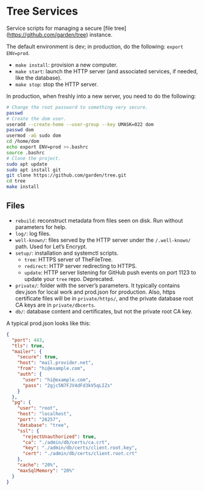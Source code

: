 # Tree Services

Service scripts for managing a secure [file tree] (https://github.com/garden/tree) instance.

The default environment is dev; in production, do the following: `export ENV=prod`.

- `make install`: provision a new computer.
- `make start`: launch the HTTP server (and associated services, if needed, like the database).
- `make stop`: stop the HTTP server.

In production, when freshly into a new server, you need to do the following:

```bash
# Change the root password to something very secure.
passwd
# Create the dom user.
useradd --create-home --user-group --key UMASK=022 dom
passwd dom
usermod -aG sudo dom
cd /home/dom
echo export ENV=prod >>.bashrc
source .bashrc
# Clone the project.
sudo apt update
sudo apt install git
git clone https://github.com/garden/tree.git
cd tree
make install
```

## Files

- `rebuild`: reconstruct metadata from files seen on disk. Run without parameters for help.
- `log/`: log files.
- `well-known/`: files served by the HTTP server under the `/.well-known/` path. Used for Let’s Encrypt.
- `setup/`: installation and systemctl scripts.
  - `tree`: HTTPS server of TheFileTree.
  - `redirect`: HTTP server redirecting to HTTPS.
  - `update`: HTTP server listening for GitHub push events on port 1123 to update your `tree` repo. Deprecated.
- `private/`: folder with the server’s parameters. It typically contains dev.json for local work and prod.json for production. Also, https certificate files will be in `private/https/`, and the private database root CA keys are in `private/dbcerts`.
- `db/`: database content and certificates, but not the private root CA key.

A typical prod.json looks like this:

```json
{
  "port": 443,
  "tls": true,
  "mailer": {
    "secure": true,
    "host": "mail.provider.net",
    "from": "hi@example.com",
    "auth": {
      "user": "hi@example.com",
      "pass": "2gjc5N7FJV4dFd3kV5qLIZs"
    }
  },
  "pg": {
    "user": "root",
    "host": "localhost",
    "port": "26257",
    "database": "tree",
    "ssl": {
      "rejectUnauthorized": true,
      "ca": "./admin/db/certs/ca.crt",
      "key": "./admin/db/certs/client.root.key",
      "cert": "./admin/db/certs/client.root.crt"
    },
    "cache": "20%",
    "maxSqlMemory": "20%"
  }
}
```
